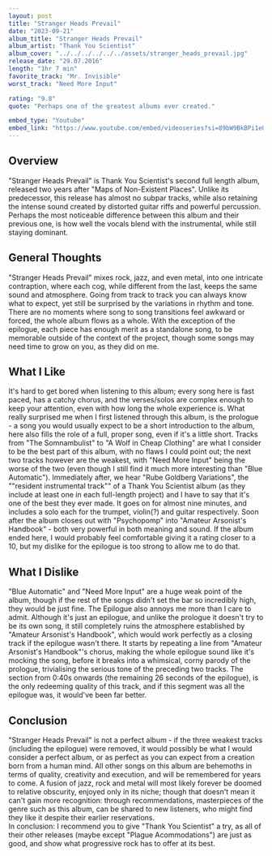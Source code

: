 ```yaml
---
layout: post
title: "Stranger Heads Prevail"
date: "2023-09-21"
album_title: "Stranger Heads Prevail"
album_artist: "Thank You Scientist"
album_cover: "../../../../../../assets/stranger_heads_prevail.jpg"
release_date: "29.07.2016"
length: "1hr 7 min"
favorite_track: "Mr. Invisible"
worst_track: "Need More Input"

rating: "9.8"
quote: "Perhaps one of the greatest albums ever created."

embed_type: "Youtube"
embed_link: "https://www.youtube.com/embed/videoseries?si=89bW9BkBPi1eUswL&amp;list=PL2mA5xmpLcE2rkEBSSVMf4K2L5pXXvgin"
---
```


## Overview
"Stranger Heads Prevail" is Thank You Scientist's second full length album, released two years after "Maps of Non-Existent Places". Unlike its predecessor, this release has almost no subpar tracks, while also retaining the intense sound created by distorted guitar riffs and powerful percussion. Perhaps the most noticeable difference between this album and their previous one, is how well the vocals blend with the instrumental, while still staying dominant.

## General Thoughts
"Stranger Heads Prevail" mixes rock, jazz, and even metal, into one intricate contraption, where each cog, while different from the last, keeps the same sound and atmosphere. Going from track to track you can always know what to expect, yet still be surprised by the variations in rhythm and tone. There are no moments where song to song transitions feel awkward or forced, the whole album flows as a whole. With the exception of the epilogue, each piece has enough merit as a standalone song, to be memorable outside of the context of the project, though some songs may need time to grow on you, as they did on me.

## What I Like
It's hard to get bored when listening to this album; every song here is fast paced, has a catchy chorus, and the verses/solos are complex enough to keep your attention, even with how long the whole experience is. What really surprised me when I first listened through this album, is the prologue - a song you would usually expect to be a short introduction to the album, here also fills the role of a full, proper song, even if it's a little short. Tracks from "The Somnambulist" to "A Wolf in Cheap Clothing" are what I consider to be the best  part of this album, with no flaws I could point out; the next two tracks however are the weakest, with "Need More Input" being the worse of the two (even though I still find it much more interesting than "Blue Automatic"). Immediately after, we hear "Rube Goldberg Variations", the ""resident instrumental track"" of a Thank You Scientist album (as they include at least one in each full-length project) and I have to say that it's one of the best they ever made. It goes on for almost nine minutes, and includes a solo each for the trumpet, violin(?) and guitar respectively. Soon after the album closes out with "Psychopomp" into "Amateur Arsonist's Handbook" - both very powerful in both meaning and sound. If the album ended here, I would probably feel comfortable giving it a rating closer to a 10, but my dislike for the epilogue is too strong to allow me to do that. 

## What I Dislike
"Blue Automatic" and "Need More Input" are a huge weak point of the album, though if the rest of the songs didn't set the bar so incredibly high, they would be just fine. The Epilogue also annoys me more than I care to admit. Although it's just an epilogue, and unlike the prologue it doesn't try to be its own song, it still completely ruins the atmosphere established by "Amateur Arsonist's Handbook", which would work perfectly as a closing track if the epilogue wasn't there. It starts by repeating a line from "Amateur Arsonist's Handbook"'s chorus, making the whole epilogue sound like it's mocking the song, before it breaks into a whimsical, corny parody of the prologue, trivialising the serious tone of the preceding two tracks. The section from 0:40s onwards (the remaining 26 seconds of the epilogue), is the only redeeming quality of this track, and if this segment was all the epilogue was, it would've been far better.  

## Conclusion
"Stranger Heads Prevail" is not a perfect album - if the three weakest tracks (including the epilogue) were removed, it would possibly be what I would consider a perfect album, or as perfect as you can expect from a creation born from a human mind. All other songs on this album are behemoths in terms of quality, creativity and execution, and will be remembered for years to come. A fusion of jazz, rock and metal will most likely forever be doomed to relative obscurity, enjoyed only in its niche; though that doesn't mean it can't gain more recognition: through recommendations, masterpieces of the genre such as this album, can be shared to new listeners, who might find they like it despite their earlier reservations.   
In conclusion: I recommend you to give "Thank You Scientist" a try, as all of their other releases (maybe except "Plague Acommodations") are just as good, and show what progressive rock has to offer at its best.